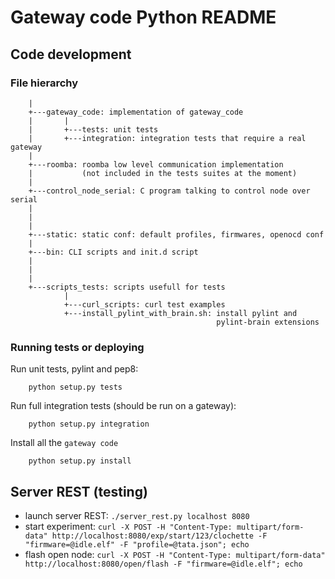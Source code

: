 Gateway code Python README
==========================


Code development
----------------

### File hierarchy ###


        |
        +---gateway_code: implementation of gateway_code
        |       |
        |       +---tests: unit tests
        |       +---integration: integration tests that require a real gateway
        |
        +---roomba: roomba low level communication implementation
        |           (not included in the tests suites at the moment)
        |
        +---control_node_serial: C program talking to control node over serial
        |
        |
        |
        +---static: static conf: default profiles, firmwares, openocd conf
        |
        +---bin: CLI scripts and init.d script
        |
        |
        |
        +---scripts_tests: scripts usefull for tests
                |
                +---curl_scripts: curl test examples
                +---install_pylint_with_brain.sh: install pylint and
                                                  pylint-brain extensions


### Running tests or deploying ###

Run unit tests, pylint and pep8:

        python setup.py tests


Run full integration tests (should be run on a gateway):

        python setup.py integration


Install all the `gateway code`

        python setup.py install



Server REST (testing)
---------------------

* launch server REST: `./server_rest.py localhost 8080`
* start experiment:   `curl -X POST -H "Content-Type: multipart/form-data" http://localhost:8080/exp/start/123/clochette -F "firmware=@idle.elf" -F "profile=@tata.json"; echo`
* flash open node:    `curl -X POST -H "Content-Type: multipart/form-data" http://localhost:8080/open/flash -F "firmware=@idle.elf"; echo`
